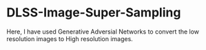 # DLSS-Image-Super-Sampling
Here, I have used Generative Adversial Networks to convert the low resolution images to High resolution images.
